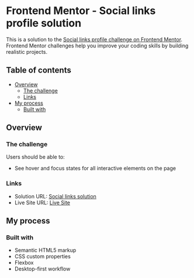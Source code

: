 # Frontend Mentor - Social links profile solution

This is a solution to the [Social links profile challenge on Frontend Mentor](https://www.frontendmentor.io/challenges/social-links-profile-UG32l9m6dQ). Frontend Mentor challenges help you improve your coding skills by building realistic projects.

## Table of contents

- [Overview](#overview)
  - [The challenge](#the-challenge)
  - [Links](#links)
- [My process](#my-process)
  - [Built with](#built-with)


## Overview

### The challenge

Users should be able to:

- See hover and focus states for all interactive elements on the page

### Links

- Solution URL: [Social links solution](https://github.com/kevinhmaruli/social-links-profile-main?tab=readme-ov-file#my-process)
- Live Site URL: [Live Site](https://social-links-profile-main-ashy.vercel.app/)

## My process

### Built with

- Semantic HTML5 markup
- CSS custom properties
- Flexbox
- Desktop-first workflow
